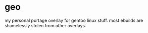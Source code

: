 # geo
my personal portage overlay for gentoo linux stuff.
most ebuilds are shamelessly stolen from other overlays.

